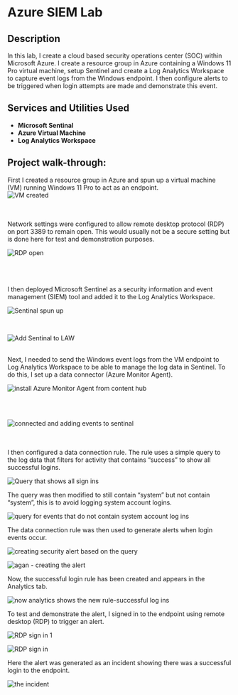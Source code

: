 <h1>Azure SIEM Lab</h1>



<h2>Description</h2>
In this lab, I create a cloud based security operations center (SOC) within Microsoft Azure. I create a resource group in Azure containing a Windows 11 Pro virtual machine, setup Sentinel and create a Log Analytics Workspace to capture event logs from the Windows endpoint. I then configure alerts to be triggered when login attempts are made and demonstrate this event.
<br />


<h2>Services and Utilities Used</h2>


- <b>Microsoft Sentinal</b>
- <b>Azure Virtual Machine</b> 
- <b>Log Analytics Workspace</b> 


<h2>Project walk-through:</h2>

<p align="center">




First I created a resource group in Azure and spun up a virtual machine (VM) running Windows 11 Pro to act as an endpoint.  <br/>
![VM created](https://github.com/user-attachments/assets/8580d614-533b-44cb-99d6-fbaef23d9a9a)

<br />
<br />
Network settings were configured to allow remote desktop protocol (RDP) on port 3389 to remain open. This would usually not be a secure setting but is done here for test and demonstration purposes. 

![RDP open](https://github.com/user-attachments/assets/dad24538-8958-4bf9-bf7f-2d458ff1a877)

<br/>

<br />
<br />
I then deployed Microsoft Sentinel as a security information and event management (SIEM) tool and added it to the Log Analytics Workspace.  
<br/>

![Sentinal spun up](https://github.com/user-attachments/assets/9becb130-f0e0-40f6-992b-bea7db395ca1)

<br/>

![Add Sentinal to LAW](https://github.com/user-attachments/assets/51137ce9-4101-4130-86c1-e4f74cba7555)
<br />


<br />
Next, I needed to send the Windows event logs from the VM endpoint to Log Analytics Workspace to be able to manage the log data in Sentinel. To do this, I set up a data connector (Azure Monitor Agent).
<br/>

![install Azure Monitor Agent from content hub](https://github.com/user-attachments/assets/e5a792fe-1336-47cb-a5df-7deb6c78214c)

<br/>

<br/>

![connected and adding events to sentinal](https://github.com/user-attachments/assets/a38318a6-55a7-47d2-9106-4e8360d35f82)

<br />
<br />
I then configured a data connection rule. The rule uses a simple query to the log data that filters for activity that contains “success” to show all successful logins.  
<br/>

![Query that shows all sign ins](https://github.com/user-attachments/assets/1eb9a45e-77bc-4105-bfc5-2fad2a7d76da)

</p>

The query was then modified to still contain “system” but not contain “system”, this is to avoid logging system account logins.
 <br/>

![query for events that do not contain system account log ins](https://github.com/user-attachments/assets/52397812-1c13-4b67-9d33-69f8bce73797)

</p>

The data connection rule was then used to generate alerts when login events occur. 
<br/>

![creating security alert based on the query](https://github.com/user-attachments/assets/6e23b40a-a885-47a3-acbd-064f0b87eb30)

![agan - creating the alert](https://github.com/user-attachments/assets/aae54fa8-ba27-4e19-8217-333f47f8ace3)

</p>

Now, the successful login rule has been created and appears in the Analytics tab.
<br/>

![now analytics shows the new rule-successful log ins](https://github.com/user-attachments/assets/fc5ed3af-1a59-402f-90f4-93ac859f12c9)

</p>

To test and demonstrate the alert, I signed in to the endpoint using remote desktop (RDP) to trigger an alert.

![RDP sign in 1](https://github.com/user-attachments/assets/790fc633-38d4-49f5-bb8a-4bfc20ade2d7)

![RDP sign in](https://github.com/user-attachments/assets/e396984d-8efa-448e-a552-1258c420fbbc)

</p>

Here the alert was generated as an incident showing there was a successful login to the endpoint.  <br/>

![the incident](https://github.com/user-attachments/assets/392d9f1e-afb4-4955-84c9-002824f493ca)

</p>
